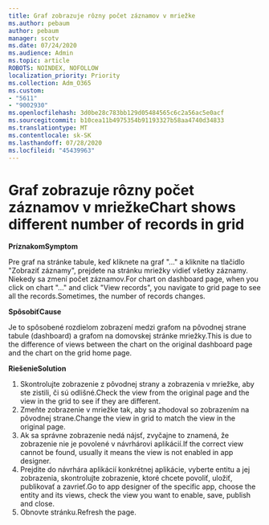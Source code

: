 ```yaml
---
title: Graf zobrazuje rôzny počet záznamov v mriežke
ms.author: pebaum
author: pebaum
manager: scotv
ms.date: 07/24/2020
ms.audience: Admin
ms.topic: article
ROBOTS: NOINDEX, NOFOLLOW
localization_priority: Priority
ms.collection: Adm_O365
ms.custom:
- "5611"
- "9002930"
ms.openlocfilehash: 3d0be28c783bb129d05484565c6c2a56ac5e0acf
ms.sourcegitcommit: b10cea11b4975354b91193327b58aa4740d34833
ms.translationtype: MT
ms.contentlocale: sk-SK
ms.lasthandoff: 07/28/2020
ms.locfileid: "45439963"
---
```

# <a name="chart-shows-different-number-of-records-in-grid"></a><span data-ttu-id="717c9-102">Graf zobrazuje rôzny počet záznamov v mriežke</span><span class="sxs-lookup"><span data-stu-id="717c9-102">Chart shows different number of records in grid</span></span>

<span data-ttu-id="717c9-103">**Príznakom**</span><span class="sxs-lookup"><span data-stu-id="717c9-103">**Symptom**</span></span>

<span data-ttu-id="717c9-104">Pre graf na stránke tabule, keď kliknete na graf "..." a kliknite na tlačidlo "Zobraziť záznamy", prejdete na stránku mriežky vidieť všetky záznamy. Niekedy sa zmení počet záznamov.</span><span class="sxs-lookup"><span data-stu-id="717c9-104">For chart on dashboard page, when you click on chart "…" and click "View records", you navigate to grid page to see all the records.Sometimes, the number of records changes.</span></span>

<span data-ttu-id="717c9-105">**Spôsobiť**</span><span class="sxs-lookup"><span data-stu-id="717c9-105">**Cause**</span></span>

<span data-ttu-id="717c9-106">Je to spôsobené rozdielom zobrazení medzi grafom na pôvodnej strane tabule (dashboard) a grafom na domovskej stránke mriežky.</span><span class="sxs-lookup"><span data-stu-id="717c9-106">This is due to the difference of views between the chart on the original dashboard page and the chart on the grid home page.</span></span>  

<span data-ttu-id="717c9-107">**Riešenie**</span><span class="sxs-lookup"><span data-stu-id="717c9-107">**Solution**</span></span>

1. <span data-ttu-id="717c9-108">Skontrolujte zobrazenie z pôvodnej strany a zobrazenia v mriežke, aby ste zistili, či sú odlišné.</span><span class="sxs-lookup"><span data-stu-id="717c9-108">Check the view from the original page and the view in the grid to see if they are different.</span></span>
2. <span data-ttu-id="717c9-109">Zmeňte zobrazenie v mriežke tak, aby sa zhodoval so zobrazením na pôvodnej strane.</span><span class="sxs-lookup"><span data-stu-id="717c9-109">Change the view in grid to match the view in the original page.</span></span>
3. <span data-ttu-id="717c9-110">Ak sa správne zobrazenie nedá nájsť, zvyčajne to znamená, že zobrazenie nie je povolené v návrhárovi aplikácií.</span><span class="sxs-lookup"><span data-stu-id="717c9-110">If the correct view cannot be found, usually it means the view is not enabled in app designer.</span></span>
4. <span data-ttu-id="717c9-111">Prejdite do návrhára aplikácií konkrétnej aplikácie, vyberte entitu a jej zobrazenia, skontrolujte zobrazenie, ktoré chcete povoliť, uložiť, publikovať a zavrieť.</span><span class="sxs-lookup"><span data-stu-id="717c9-111">Go to app designer of the specific app, choose the entity and its views, check the view you want to enable, save, publish and close.</span></span>
5. <span data-ttu-id="717c9-112">Obnovte stránku.</span><span class="sxs-lookup"><span data-stu-id="717c9-112">Refresh the page.</span></span>